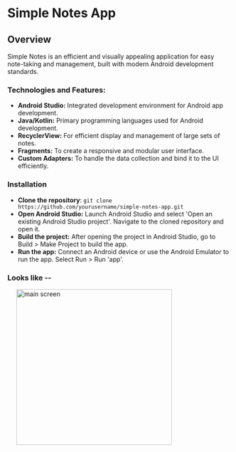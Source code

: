 # Simple Notes App

## Overview

Simple Notes is an efficient and visually appealing application for easy note-taking and management, built with modern Android development standards.

### Technologies and Features:
- **Android Studio:** Integrated development environment for Android app development.
- **Java/Kotlin:** Primary programming languages used for Android development.
- **RecyclerView:** For efficient display and management of large sets of notes.
- **Fragments:** To create a responsive and modular user interface.
- **Custom Adapters:** To handle the data collection and bind it to the UI efficiently.

### Installation

- **Clone the repository**: ```git clone https://github.com/yourusername/simple-notes-app.git```
- **Open Android Studio:** Launch Android Studio and select 'Open an existing Android Studio project'. Navigate to the cloned repository and open it.
- **Build the project:** After opening the project in Android Studio, go to Build > Make Project to build the app.
- **Run the app:** Connect an Android device or use the Android Emulator to run the app. Select Run > Run 'app'.

### Looks like -- 
<img src="https://user-images.githubusercontent.com/53833059/73547269-95de1780-4464-11ea-9032-bafb7d1e36a9.jpg" width="350" title="main screen" hspace=20>
